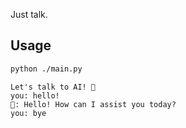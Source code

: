 Just talk.

## Usage

```bash
python ./main.py
```

```
Let's talk to AI! 🤖
you: hello!
🤖: Hello! How can I assist you today?
you: bye
```
